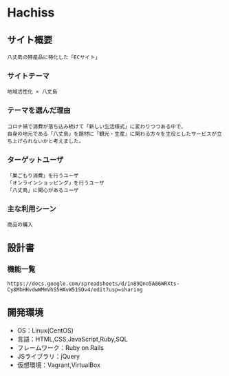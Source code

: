 # Hachiss

## サイト概要
    八丈島の特産品に特化した「ECサイト」

### サイトテーマ
    地域活性化 × 八丈島

### テーマを選んだ理由
    コロナ禍で消費が落ち込み続けて「新しい生活様式」に変わりつつある中で、
    自身の地元である「八丈島」を題材に「観光・生産」に関わる方々を主役としたサービスが立ち上げられないかと考えました。

### ターゲットユーザ
    「巣ごもり消費」を行うユーザ
    「オンラインショッピング」を行うユーザ
    「八丈島」に関心があるユーザ

### 主な利用シーン
    商品の購入

## 設計書
    

### 機能一覧
    https://docs.google.com/spreadsheets/d/1n89Qno5A86WRXts-Cy8MhHHvdwWMmVhS5HAvW51SOv4/edit?usp=sharing

## 開発環境
- OS：Linux(CentOS)
- 言語：HTML,CSS,JavaScript,Ruby,SQL
- フレームワーク：Ruby on Rails
- JSライブラリ：jQuery
- 仮想環境：Vagrant,VirtualBox
